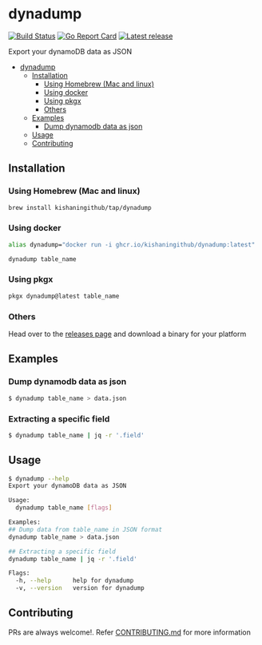 # dynadump

[![Build Status](https://github.com/kishaningithub/dynadump/actions/workflows/build.yml/badge.svg)](https://github.com/kishaningithub/dynadump/actions/workflows/build.yml)
[![Go Report Card](https://goreportcard.com/badge/github.com/kishaningithub/dynadump)](https://goreportcard.com/report/github.com/kishaningithub/dynadump)
[![Latest release](https://img.shields.io/github/release/kishaningithub/dynadump.svg)](https://github.com/kishaningithub/dynadump/releases)

Export your dynamoDB data as JSON

<!-- TOC -->
* [dynadump](#dynadump)
  * [Installation](#installation)
    * [Using Homebrew (Mac and linux)](#using-homebrew-mac-and-linux)
    * [Using docker](#using-docker)
    * [Using pkgx](#using-pkgx)
    * [Others](#others)
  * [Examples](#examples)
    * [Dump dynamodb data as json](#dump-dynamodb-data-as-json)
  * [Usage](#usage)
  * [Contributing](#contributing)
<!-- TOC -->

## Installation

### Using Homebrew (Mac and linux)

```bash
brew install kishaningithub/tap/dynadump
```

### Using docker

```bash
alias dynadump="docker run -i ghcr.io/kishaningithub/dynadump:latest"

dynadump table_name
```

### Using pkgx

```bash
pkgx dynadump@latest table_name
```

### Others

Head over to the [releases page](https://github.com/kishaningithub/dynadump/releases) and download a binary for your platform

## Examples

### Dump dynamodb data as json

```bash
$ dynadump table_name > data.json
```

### Extracting a specific field

```bash
$ dynadump table_name | jq -r '.field'
```

## Usage

```bash
$ dynadump --help
Export your dynamoDB data as JSON

Usage:
  dynadump table_name [flags]

Examples:
## Dump data from table_name in JSON format
dynadump table_name > data.json

## Extracting a specific field
dynadump table_name | jq -r '.field'

Flags:
  -h, --help      help for dynadump
  -v, --version   version for dynadump
```

## Contributing

PRs are always welcome!. Refer [CONTRIBUTING.md](./CONTRIBUTING.md) for more information




